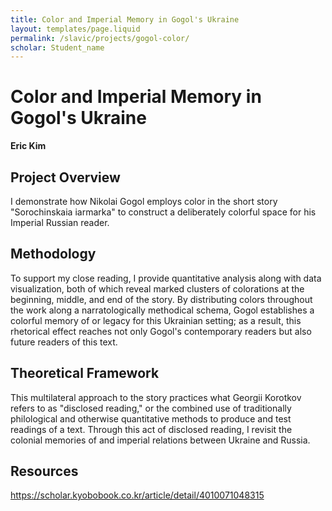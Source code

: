 ```yaml
---
title: Color and Imperial Memory in Gogol's Ukraine
layout: templates/page.liquid
permalink: /slavic/projects/gogol-color/
scholar: Student_name
---
```


# Color and Imperial Memory in Gogol's Ukraine

**Eric Kim**

<!-- Add project image here when available:
<img src="/post-images/your-image.jpg" class="img-fluid mb-4" alt="Project image">
-->

## Project Overview

I demonstrate how Nikolai Gogol employs color in the short story "Sorochinskaia iarmarka" to construct a deliberately colorful space for his Imperial Russian reader.

## Methodology

To support my close reading, I provide quantitative analysis along with data visualization, both of which reveal marked clusters of colorations at the beginning, middle, and end of the story. By distributing colors throughout the work along a narratologically methodical schema, Gogol establishes a colorful memory of or legacy for this Ukrainian setting; as a result, this rhetorical effect reaches not only Gogol's contemporary readers but also future readers of this text.

## Theoretical Framework

This multilateral approach to the story practices what Georgii Korotkov refers to as "disclosed reading," or the combined use of traditionally philological and otherwise quantitative methods to produce and test readings of a text. Through this act of disclosed reading, I revisit the colonial memories of and imperial relations between Ukraine and Russia.

<!--## Analysis

[Add visualizations, color distribution charts, detailed textual analysis, etc.]-->

## Resources

<a>https://scholar.kyobobook.co.kr/article/detail/4010071048315</a>
